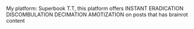 My platform: Superbook T.T, this platform offers INSTANT ERADICATION DISCOMBULATION DECIMATION AMOTIZATION on posts that has brainrot content 
